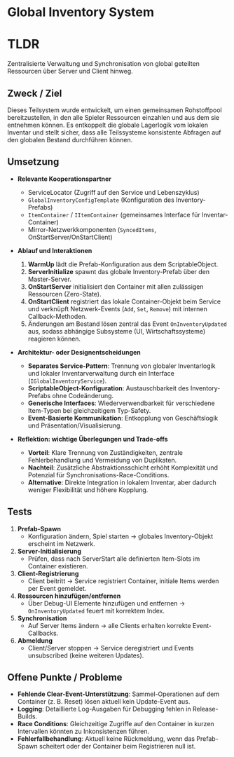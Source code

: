 # Global Inventory System

# TLDR  
Zentralisierte Verwaltung und Synchronisation von global geteilten Ressourcen über Server und Client hinweg.

## Zweck / Ziel  
Dieses Teilsystem wurde entwickelt, um einen gemeinsamen Rohstoffpool bereitzustellen, in den alle Spieler Ressourcen einzahlen und aus dem sie entnehmen können. Es entkoppelt die globale Lagerlogik vom lokalen Inventar und stellt sicher, dass alle Teilssysteme konsistente Abfragen auf den globalen Bestand durchführen können.

## Umsetzung  
- **Relevante Kooperationspartner**  
  - ServiceLocator (Zugriff auf den Service und Lebenszyklus)  
  - `GlobalInventoryConfigTemplate` (Konfiguration des Inventory-Prefabs)  
  - `ItemContainer` / `IItemContainer` (gemeinsames Interface für Inventar-Container)  
  - Mirror-Netzwerkkomponenten (`SyncedItems`, OnStartServer/OnStartClient)  

- **Ablauf und Interaktionen**  
  1. **WarmUp** lädt die Prefab-Konfiguration aus dem ScriptableObject.  
  2. **ServerInitialize** spawnt das globale Inventory-Prefab über den Master-Server.  
  3. **OnStartServer** initialisiert den Container mit allen zulässigen Ressourcen (Zero-State).  
  4. **OnStartClient** registriert das lokale Container-Objekt beim Service und verknüpft Netzwerk-Events (`Add`, `Set`, `Remove`) mit internen Callback-Methoden.  
  5. Änderungen am Bestand lösen zentral das Event `OnInventoryUpdated` aus, sodass abhängige Subsysteme (UI, Wirtschaftssysteme) reagieren können.  

- **Architektur- oder Designentscheidungen**  
  - **Separates Service-Pattern**: Trennung von globaler Inventarlogik und lokaler Inventarverwaltung durch ein Interface (`IGlobalInventoryService`).  
  - **ScriptableObject-Konfiguration**: Austauschbarkeit des Inventory-Prefabs ohne Codeänderung.  
  - **Generische Interfaces**: Wiederverwendbarkeit für verschiedene Item-Typen bei gleichzeitigem Typ-Safety.  
  - **Event-Basierte Kommunikation**: Entkopplung von Geschäftslogik und Präsentation/Visualisierung.  

- **Reflektion: wichtige Überlegungen und Trade-offs**  
  - **Vorteil**: Klare Trennung von Zuständigkeiten, zentrale Fehlerbehandlung und Vermeidung von Duplikaten.  
  - **Nachteil**: Zusätzliche Abstraktionsschicht erhöht Komplexität und Potenzial für Synchronisations-Race-Conditions.  
  - **Alternative**: Direkte Integration in lokalem Inventar, aber dadurch weniger Flexibilität und höhere Kopplung.

## Tests  
1. **Prefab-Spawn**  
   - Konfiguration ändern, Spiel starten → globales Inventory-Objekt erscheint im Netzwerk.  
2. **Server-Initialisierung**  
   - Prüfen, dass nach ServerStart alle definierten Item-Slots im Container existieren.  
3. **Client-Registrierung**  
   - Client beitritt → Service registriert Container, initiale Items werden per Event gemeldet.  
4. **Ressourcen hinzufügen/entfernen**  
   - Über Debug-UI Elemente hinzufügen und entfernen → `OnInventoryUpdated` feuert mit korrektem Index.  
5. **Synchronisation**  
   - Auf Server Items ändern → alle Clients erhalten korrekte Event-Callbacks.  
6. **Abmeldung**  
   - Client/Server stoppen → Service deregistriert und Events unsubscribed (keine weiteren Updates).

## Offene Punkte / Probleme  
- **Fehlende Clear-Event-Unterstützung**: Sammel-Operationen auf dem Container (z. B. Reset) lösen aktuell kein Update-Event aus.  
- **Logging**: Detaillierte Log-Ausgaben für Debugging fehlen in Release-Builds.  
- **Race Conditions**: Gleichzeitige Zugriffe auf den Container in kurzen Intervallen könnten zu Inkonsistenzen führen.  
- **Fehlerfallbehandlung**: Aktuell keine Rückmeldung, wenn das Prefab-Spawn scheitert oder der Container beim Registrieren null ist.

